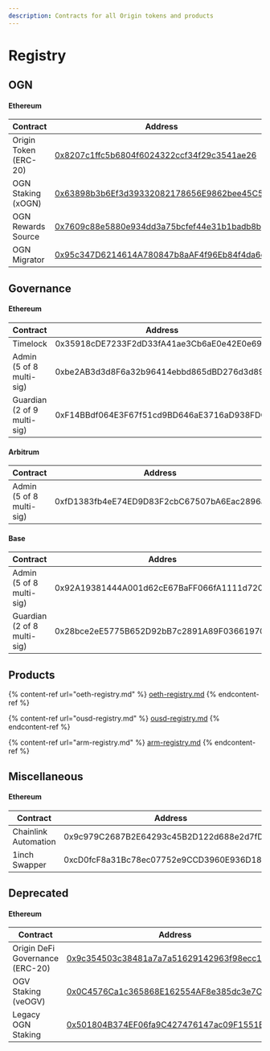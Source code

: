 ```yaml
---
description: Contracts for all Origin tokens and products
---
```


# Registry

## OGN

#### Ethereum

<table><thead><tr><th width="228">Contract</th><th width="437">Address</th><th>ENS</th></tr></thead><tbody><tr><td>Origin Token (ERC-20)</td><td><a href="https://etherscan.io/address/0x8207c1ffc5b6804f6024322ccf34f29c3541ae26">0x8207c1ffc5b6804f6024322ccf34f29c3541ae26</a></td><td><a href="https://etherscan.io/name-lookup-search?id=ogn.eth">ogn.eth</a></td></tr><tr><td>OGN Staking (xOGN)</td><td><a href="https://etherscan.io/address/0x63898b3b6ef3d39332082178656e9862bee45c57#code">0x63898b3b6Ef3d39332082178656E9862bee45C57</a></td><td></td></tr><tr><td>OGN Rewards Source</td><td><a href="https://etherscan.io/address/0x7609c88e5880e934dd3a75bcfef44e31b1badb8b#code">0x7609c88e5880e934dd3a75bcfef44e31b1badb8b</a></td><td></td></tr><tr><td>OGN Migrator</td><td><a href="https://etherscan.io/address/0x95c347d6214614a780847b8aaf4f96eb84f4da6d#code">0x95c347D6214614A780847b8aAF4f96Eb84f4da6d</a></td><td></td></tr></tbody></table>

## Governance

#### Ethereum

<table><thead><tr><th width="250">Contract</th><th>Address</th></tr></thead><tbody><tr><td>Timelock</td><td>0x35918cDE7233F2dD33fA41ae3Cb6aE0e42E0e69F</td></tr><tr><td>Admin (5 of 8 multi-sig)</td><td>0xbe2AB3d3d8F6a32b96414ebbd865dBD276d3d899</td></tr><tr><td>Guardian (2 of 9 multi-sig)</td><td>0xF14BBdf064E3F67f51cd9BD646aE3716aD938FDC</td></tr></tbody></table>

#### Arbitrum

<table><thead><tr><th width="252">Contract</th><th>Address</th></tr></thead><tbody><tr><td>Admin (5 of 8 multi-sig)</td><td>0xfD1383fb4eE74ED9D83F2cbC67507bA6Eac2896a</td></tr></tbody></table>

#### Base

<table><thead><tr><th width="252">Contract</th><th>Addres</th></tr></thead><tbody><tr><td>Admin (5 of 8 multi-sig)</td><td>0x92A19381444A001d62cE67BaFF066fA1111d7202</td></tr><tr><td>Guardian (2 of 8 multi-sig)</td><td>0x28bce2eE5775B652D92bB7c2891A89F036619703</td></tr></tbody></table>

## Products

{% content-ref url="oeth-registry.md" %}
[oeth-registry.md](oeth-registry.md)
{% endcontent-ref %}

{% content-ref url="ousd-registry.md" %}
[ousd-registry.md](ousd-registry.md)
{% endcontent-ref %}

{% content-ref url="arm-registry.md" %}
[arm-registry.md](arm-registry.md)
{% endcontent-ref %}

## Miscellaneous

#### Ethereum

<table><thead><tr><th width="227">Contract</th><th>Address</th></tr></thead><tbody><tr><td>Chainlink Automation</td><td>0x9c979C2687B2E64293c45B2D122d688e2d7fD8ec</td></tr><tr><td>1inch Swapper</td><td>0xcD0fcF8a31Bc78ec07752e9CCD3960E936D18366</td></tr></tbody></table>

## Deprecated

#### Ethereum

<table><thead><tr><th width="222">Contract</th><th width="420">Address</th><th>ENS</th></tr></thead><tbody><tr><td>Origin DeFi Governance (ERC-20)</td><td><a href="https://etherscan.io/address/0x9c354503c38481a7a7a51629142963f98ecc12d0#code">0x9c354503c38481a7a7a51629142963f98ecc12d0</a></td><td><a href="https://etherscan.io/name-lookup-search?id=ogv.eth">ogv.eth</a></td></tr><tr><td>OGV Staking (veOGV)</td><td><a href="https://etherscan.io/address/0x0c4576ca1c365868e162554af8e385dc3e7c66d9#code">0x0C4576Ca1c365868E162554AF8e385dc3e7C66D9</a></td><td><a href="https://etherscan.io/name-lookup-search?id=veogv.eth">veogv.eth</a></td></tr><tr><td>Legacy OGN Staking</td><td><a href="https://etherscan.io/address/0x501804b374ef06fa9c427476147ac09f1551b9a0#code">0x501804B374EF06fa9C427476147ac09F1551B9A0</a></td><td></td></tr></tbody></table>
